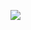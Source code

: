 ![](https://www.nta.go.jp/tmp/0eef55db-258c-4d11-af8a-77c5bcff8176/images/4e9e799a6365236a7b2ffbb75da97572829da326dd382d5be2d91034df9301fa.jpg)